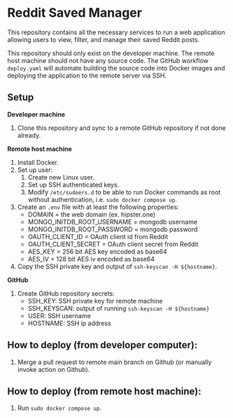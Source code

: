 # Reddit Saved Manager

This repository contains all the necessary services to run a web application allowing users to view, filter, and manage their saved Reddit posts.

This repository should only exist on the developer machine. The remote host machine should not have any source code. The GitHub workflow `deploy.yaml` will automate building the source code into Docker images and deploying the application to the remote server via SSH.

## Setup
**Developer machine**
1. Clone this repository and sync to a remote GitHub repository if not done already.

**Remote host machine**
1. Install Docker.
2. Set up user:
    1. Create new Linux user.
    2. Set up SSH authenticated keys.
    3. Modify `/etc/sudoers.d` to be able to run Docker commands as root without authentication, i.e. `sudo docker compose up`.
3. Create an `.env` file with at least the following properties:
    - DOMAIN = the web domain (ex. hipster.one)
    - MONGO_INITDB_ROOT_USERNAME = mongodb username
    - MONGO_INITDB_ROOT_PASSWORD = mongodb password
    - OAUTH_CLIENT_ID = OAuth client id from Reddit
    - OAUTH_CLIENT_SECRET = OAuth client secret from Reddit
    - AES_KEY = 256 bit AES key encoded as base64
    - AES_IV = 128 bit AES iv encoded as base64
4. Copy the SSH private key and output of `ssh-keyscan -H ${hostname}`.

**GitHub**
1. Create GitHub repository secrets:
    - SSH_KEY: SSH private key for remote machine
    - SSH_KEYSCAN: output of running `ssh-keyscan -H ${hostname}`
    - USER: SSH username
    - HOSTNAME: SSH ip address

## How to deploy (from developer computer):
1. Merge a pull request to remote main branch on Github (or manually invoke action on Github).

## How to deploy (from remote host machine):
1. Run `sudo docker compose up`.
